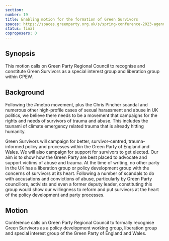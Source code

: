 ```yaml
---
section:
number: 19
title: Enabling motion for the formation of Green Survivors
spaces: https://spaces.greenparty.org.uk/s/spring-conference-2023-agenda-forum/?contentId=119571
status: final
coproposers: 0
---
```

## Synopsis
This motion calls on Green Party Regional Council to recognise and constitute Green Survivors as a special interest group and liberation group within GPEW.

## Background
Following the #metoo movement, plus the Chris Pincher scandal and numerous other high-profile cases of sexual harassment and abuse in UK politics, we believe there needs to be a movement that campaigns for the rights and needs of survivors of trauma and abuse. This includes the tsunami of climate emergency related trauma that is already hitting humanity.

Green Survivors will campaign for better, survivor-centred, trauma-informed policy and processes within the Green Party of England and Wales. We will also campaign for support for survivors to get elected. Our aim is to show how the Green Party are best placed to advocate and support victims of abuse and trauma. At the time of writing, no other party in the UK has a liberation group or policy development group with the concerns of survivors at its heart. Following a number of scandals to do with accusations and convictions of abuse, particularly by Green Party councillors, activists and even a former deputy leader, constituting this group would show our willingness to reform and put survivors at the heart of the policy development and party processes.

## Motion
Conference calls on Green Party Regional Council to formally recognise Green Survivors as a policy development working group, liberation group and special interest group of the Green Party of England and Wales.
